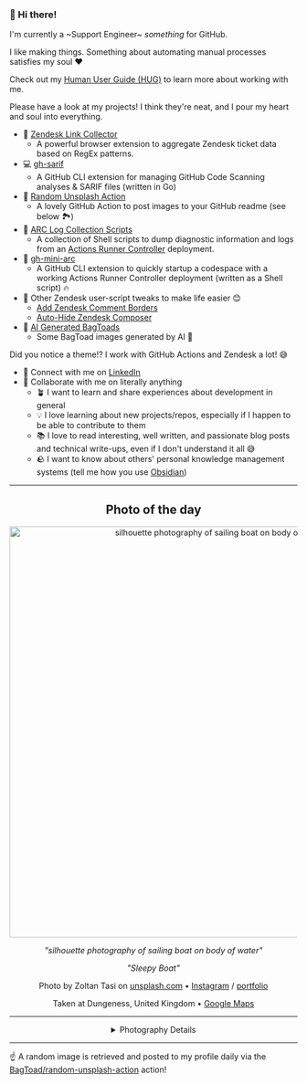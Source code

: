 ### 👋 Hi there!

I'm currently a ~Support Engineer~ _something_ for GitHub.

I like making things. Something about automating manual processes satisfies my soul ❤️

Check out my [Human User Guide (HUG)](https://gist.github.com/BagToad/a28f06f1c46e6e5d419b98921e835f40) to learn more about working with me.

Please have a look at my projects! I think they're neat, and I pour my heart and soul into everything.

- 🔗 [Zendesk Link Collector](https://github.com/BagToad/Zendesk-Link-Collector) 
  - A powerful browser extension to aggregate Zendesk ticket data based on RegEx patterns.
- 💻 [gh-sarif](https://github.com/BagToad/gh-sarif)
  - A GitHub CLI extension for managing GitHub Code Scanning analyses & SARIF files (written in Go)
- 🌊 [Random Unsplash Action](https://github.com/BagToad/random-unsplash-action)
  - A lovely GitHub Action to post images to your GitHub readme (see below 🏞️)
- 🏃 [ARC Log Collection Scripts](https://github.com/BagToad/arc-log-collection-scripts)
  - A collection of Shell scripts to dump diagnostic information and logs from an [Actions Runner Controller](https://github.com/actions/actions-runner-controller) deployment.
- 🏃 [gh-mini-arc](https://github.com/BagToad/gh-mini-arc)
  - A GitHub CLI extension to quickly startup a codespace with a working Actions Runner Controller deployment (written as a Shell script) 🔥
- 🧘 Other Zendesk user-script tweaks to make life easier 😊
  - [Add Zendesk Comment Borders](https://github.com/BagToad/add-zendesk-comment-borders)
  - [Auto-Hide Zendesk Composer](https://github.com/BagToad/Auto-Hide-Zendesk-Composer)
- 🐸 [AI Generated BagToads](https://github.com/BagToad/bagtoads)
  - Some BagToad images generated by AI 🐸

Did you notice a theme!? I work with GitHub Actions and Zendesk a lot! 😅

- 🔗 Connect with me on [LinkedIn](https://www.linkedin.com/in/kynan-ware/)
- 🤝 Collaborate with me on literally anything
  - 🪴 I want to learn and share experiences about development in general
  - 💡 I love learning about new projects/repos, especially if I happen to be able to contribute to them
  - 📚 I love to read interesting, well written, and passionate blog posts and technical write-ups, even if I don't understand it all 😅
  - 🪨 I want to know about others' personal knowledge management systems (tell me how you use [Obsidian](https://obsidian.md/))
 
----
<div align="center">

## Photo of the day
  
  <a href="https://unsplash.com/photos/silhouette-photography-of-sailing-boat-on-body-of-water-sJGvoX_eVhw"><img width="720" src="https://images.unsplash.com/photo-1513436539083-9d2127e742f1?crop=entropy&cs=tinysrgb&fit=max&fm=jpg&ixid=M3w1NTI0NDl8MHwxfHJhbmRvbXx8fHx8fHx8fDE3NDU5OTI4MjN8&ixlib=rb-4.0.3&q=80&w=1080" alt="silhouette photography of sailing boat on body of water"></a>
  
  <em>"silhouette photography of sailing boat on body of water"</em>
  
  <em>"Sleepy Boat"</em>

  Photo by Zoltan Tasi on [unsplash.com](https://unsplash.com/) • [Instagram](https://instagram.com/zoltan_tasi) / [portfolio](https://foundation.app/@zoltan_tasi)
  
  Taken at Dungeness, United Kingdom • [Google Maps](https://www.google.com/maps/search/?api=1&query=50.919325,0.965280000000007)
  
  ---
  
<details>
<summary>Photography Details</summary>
  
| Parameter     | Value |
| ------------- | ----- |
| Camera Model  | X-T1 |
| Exposure Time | 30 |
| Aperture      | 2 |
| Focal Length  | 12.0 |
| ISO           | 800 |
| Location      | Dungeness, United Kingdom (United Kingdom) |
| Coordinates   | Latitude 50.919325, Longitude 0.965280000000007 |

### Map

```geojson
        {
            "type": "FeatureCollection",
            "features": [
                {
                    "type": "Feature",
                    "properties": {},
                    "geometry": {
                        "coordinates": [
                            0.965280000000007,
                            50.919325
                        ],
                        "type": "Point"
                    },
                    "id": 1
                },
                {
                    "type": "Feature",
                    "properties": {},
                    "geometry": {
                        "coordinates": [
                            [
                                1.265280000000007,
                                51.219325
                            ],
                            [
                                1.265280000000007,
                                50.619325
                            ],
                            [
                                0.665280000000007,
                                50.619325
                            ],
                            [
                                0.665280000000007,
                                51.219325
                            ],
                            [
                                1.265280000000007,
                                51.219325
                            ]
                        ],
                        "type": "LineString"
                    }
                }
            ]
        }
```

</details>

</div>

----

☝️ A random image is retrieved and posted to my profile daily via the [BagToad/random-unsplash-action](https://github.com/BagToad/random-unsplash-action) action!

